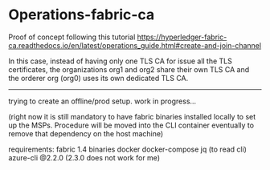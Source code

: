 # Operations-fabric-ca

Proof of concept following this tutorial https://hyperledger-fabric-ca.readthedocs.io/en/latest/operations_guide.html#create-and-join-channel

In this case, instead of having only one TLS CA for issue all the TLS certificates, the organizations org1 and org2 share their own TLS CA and the orderer org (org0) uses its own dedicated TLS CA.

---

trying to create an offline/prod setup.
work in progress...

(right now it is still mandatory to have fabric binaries installed locally to set up the MSPs. Procedure will be moved into the CLI container eventually to remove that dependency on the host machine)

requirements:
fabric 1.4 binaries
docker
docker-compose
jq (to read cli)
azure-cli @2.2.0 (2.3.0 does not work for me)
